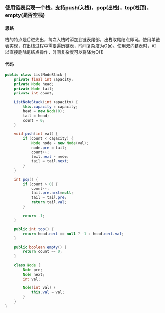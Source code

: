 ### 使用链表实现一个栈，支持push(入栈)，pop(出栈)，top(栈顶)，empty(是否空栈)

#### 思路
栈的特点是后进先出，每次入栈时添加到链表尾部，出栈取尾结点即可。使用单链表实现，在出栈过程中需要遍历链表，时间复杂度为O(n)。使用双向链表时，可以直接删除尾结点操作，时间复杂度可以将降为O(1)

#### 代码
```java
public class ListNodeStack {
    private final int capacity;
    private Node head;
    private Node tail;
    private int count;

    ListNodeStack(int capacity) {
        this.capacity = capacity;
        head = new Node(0);
        tail = head;
        count = 0;
    }

    void push(int val) {
        if (count < capacity) {
            Node node = new Node(val);
            node.pre = tail;
            count++;
            tail.next = node;
            tail = tail.next;
        }
    }

    int pop() {
        if (count > 0) {
            count--;
            tail.pre.next=null;
            tail = tail.pre;
            return tail.val;
        }

        return -1;
    }

    public int top() {
        return head.next == null ? -1 : head.next.val;
    }

    public boolean empty() {
        return count == 0;
    }

    class Node {
        Node pre;
        Node next;
        int val;

        Node(int val) {
            this.val = val;
        }
    }
}
```